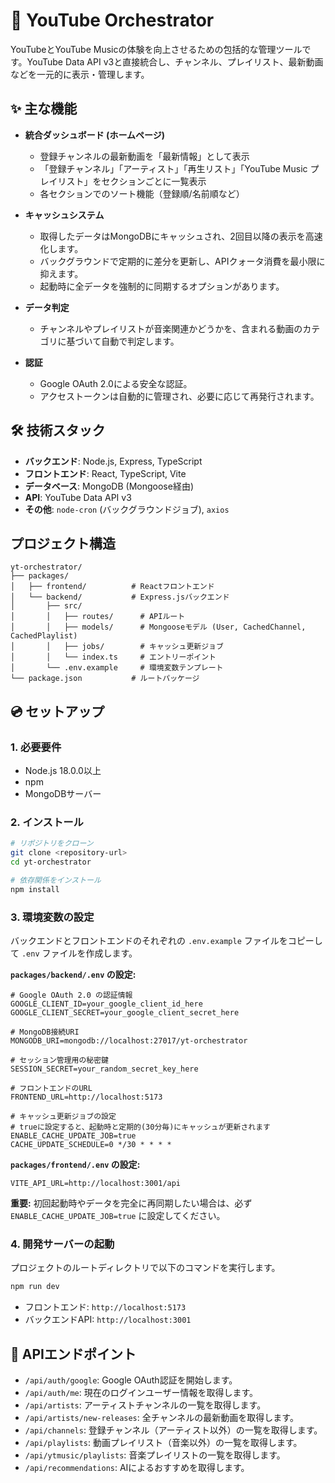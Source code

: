 # 🎵 YouTube Orchestrator

YouTubeとYouTube Musicの体験を向上させるための包括的な管理ツールです。YouTube Data API v3と直接統合し、チャンネル、プレイリスト、最新動画などを一元的に表示・管理します。

## ✨ 主な機能

- **統合ダッシュボード (ホームページ)**
  - 登録チャンネルの最新動画を「最新情報」として表示
  - 「登録チャンネル」「アーティスト」「再生リスト」「YouTube Music プレイリスト」をセクションごとに一覧表示
  - 各セクションでのソート機能（登録順/名前順など）

- **キャッシュシステム**
  - 取得したデータはMongoDBにキャッシュされ、2回目以降の表示を高速化します。
  - バックグラウンドで定期的に差分を更新し、APIクォータ消費を最小限に抑えます。
  - 起動時に全データを強制的に同期するオプションがあります。

- **データ判定**
  - チャンネルやプレイリストが音楽関連かどうかを、含まれる動画のカテゴリに基づいて自動で判定します。

- **認証**
  - Google OAuth 2.0による安全な認証。
  - アクセストークンは自動的に管理され、必要に応じて再発行されます。

## 🛠️ 技術スタック

- **バックエンド**: Node.js, Express, TypeScript
- **フロントエンド**: React, TypeScript, Vite
- **データベース**: MongoDB (Mongoose経由)
- **API**: YouTube Data API v3
- **その他**: `node-cron` (バックグラウンドジョブ), `axios`

## プロジェクト構造

```
yt-orchestrator/
├── packages/
│   ├── frontend/          # Reactフロントエンド
│   └── backend/           # Express.jsバックエンド
│       ├── src/
│       │   ├── routes/      # APIルート
│       │   ├── models/      # Mongooseモデル (User, CachedChannel, CachedPlaylist)
│       │   ├── jobs/        # キャッシュ更新ジョブ
│       │   └── index.ts     # エントリーポイント
│       └── .env.example     # 環境変数テンプレート
└── package.json           # ルートパッケージ
```

## 💿 セットアップ

### 1. 必要要件

- Node.js 18.0.0以上
- npm
- MongoDBサーバー

### 2. インストール

```bash
# リポジトリをクローン
git clone <repository-url>
cd yt-orchestrator

# 依存関係をインストール
npm install
```

### 3. 環境変数の設定

バックエンドとフロントエンドのそれぞれの `.env.example` ファイルをコピーして `.env` ファイルを作成します。

**`packages/backend/.env` の設定:**

```
# Google OAuth 2.0 の認証情報
GOOGLE_CLIENT_ID=your_google_client_id_here
GOOGLE_CLIENT_SECRET=your_google_client_secret_here

# MongoDB接続URI
MONGODB_URI=mongodb://localhost:27017/yt-orchestrator

# セッション管理用の秘密鍵
SESSION_SECRET=your_random_secret_key_here

# フロントエンドのURL
FRONTEND_URL=http://localhost:5173

# キャッシュ更新ジョブの設定
# trueに設定すると、起動時と定期的(30分毎)にキャッシュが更新されます
ENABLE_CACHE_UPDATE_JOB=true
CACHE_UPDATE_SCHEDULE=0 */30 * * * *
```

**`packages/frontend/.env` の設定:**

```
VITE_API_URL=http://localhost:3001/api
```

**重要:** 初回起動時やデータを完全に再同期したい場合は、必ず `ENABLE_CACHE_UPDATE_JOB=true` に設定してください。

### 4. 開発サーバーの起動

プロジェクトのルートディレクトリで以下のコマンドを実行します。

```bash
npm run dev
```

- フロントエンド: `http://localhost:5173`
- バックエンドAPI: `http://localhost:3001`

## 📖 APIエンドポイント

- `/api/auth/google`: Google OAuth認証を開始します。
- `/api/auth/me`: 現在のログインユーザー情報を取得します。
- `/api/artists`: アーティストチャンネルの一覧を取得します。
- `/api/artists/new-releases`: 全チャンネルの最新動画を取得します。
- `/api/channels`: 登録チャンネル（アーティスト以外）の一覧を取得します。
- `/api/playlists`: 動画プレイリスト（音楽以外）の一覧を取得します。
- `/api/ytmusic/playlists`: 音楽プレイリストの一覧を取得します。
- `/api/recommendations`: AIによるおすすめを取得します。